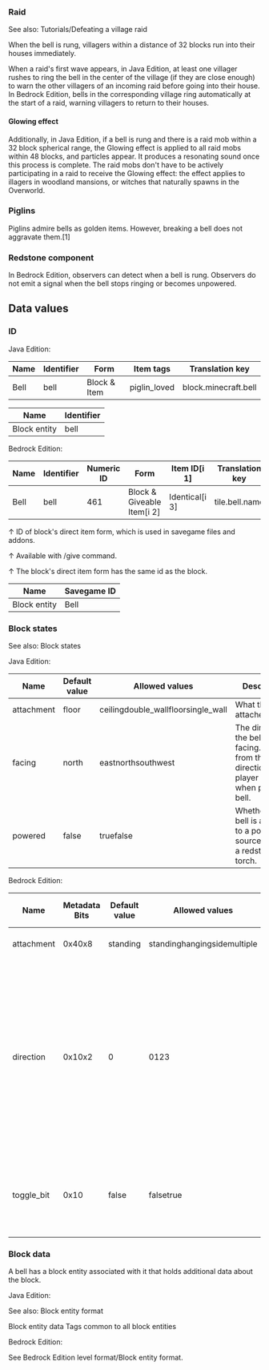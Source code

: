 ### Raid
See also: Tutorials/Defeating a village raid

When the bell is rung, villagers within a distance of 32 blocks run into their houses immediately.

When a raid's first wave appears, in Java Edition, at least one villager rushes to ring the bell in the center of the village (if they are close enough) to warn the other villagers of an incoming raid before going into their house. In Bedrock Edition, bells in the corresponding village ring automatically at the start of a raid, warning villagers to return to their houses.

#### Glowing effect
Additionally, in Java Edition, if a bell is rung and there is a raid mob within a 32 block spherical range, the Glowing effect is applied to all raid mobs within 48 blocks, and  particles appear. It produces a resonating sound once this process is complete. The raid mobs don't have to be actively participating in a raid to receive the Glowing effect: the effect applies to illagers in woodland mansions, or witches that naturally spawns in the Overworld.

### Piglins
Piglins admire bells as golden items. However, breaking a bell does not aggravate them.[1]

### Redstone component
In Bedrock Edition, observers can detect when a bell is rung. Observers do not emit a signal when the bell stops ringing or becomes unpowered.

## Data values
### ID
Java Edition:

| Name | Identifier | Form         | Item tags    | Translation key      |
|------|------------|--------------|--------------|----------------------|
| Bell | bell       | Block & Item | piglin_loved | block.minecraft.bell |

| Name         | Identifier |
|--------------|------------|
| Block entity | bell       |

Bedrock Edition:

| Name | Identifier | Numeric ID | Form                       | Item ID[i 1]   | Translation key |
|------|------------|------------|----------------------------|----------------|-----------------|
| Bell | bell       | 461        | Block & Giveable Item[i 2] | Identical[i 3] | tile.bell.name  |


↑ ID of block's direct item form, which is used in savegame files and addons.

↑ Available with /give command.

↑ The block's direct item form has the same id as the block.


| Name         | Savegame ID |
|--------------|-------------|
| Block entity | Bell        |

### Block states
See also: Block states

Java Edition:

| Name       | Default value | Allowed values                     | Description                                                                                        |
|------------|---------------|------------------------------------|----------------------------------------------------------------------------------------------------|
| attachment | floor         | ceilingdouble_wallfloorsingle_wall | What the bell is attached to.                                                                      |
| facing     | north         | eastnorthsouthwest                 | The direction the bell is facing.Opposite from the direction the player faces when placing a bell. |
| powered    | false         | truefalse                          | Whether the bell is attached to a power source, such as a redstone torch.                          |

Bedrock Edition:

| Name       | Metadata Bits | Default value | Allowed values              | Values forMetadata Bits | Description                                                                                                                                                                           |
|------------|---------------|---------------|-----------------------------|-------------------------|---------------------------------------------------------------------------------------------------------------------------------------------------------------------------------------|
| attachment | 0x40x8        | standing      | standinghangingsidemultiple | 0123                    | What the bell is attached to.                                                                                                                                                         |
| direction  | 0x10x2        | 0             | 0123                        | 0123                    | The direction the bell is facing. Opposite from the direction a player faces when placing the block.0: South facing bell 1: West facing bell 2: North facing bell 3: East facing bell |
| toggle_bit | 0x10          | false         | falsetrue                   | 01                      | Each time the bell is rung, this value toggles between true and false.                                                                                                                |



### Block data
A bell has a block entity associated with it that holds additional data about the block.

Java Edition:

See also: Block entity format


 Block entity data
Tags common to all block entities

Bedrock Edition:

See Bedrock Edition level format/Block entity format.

